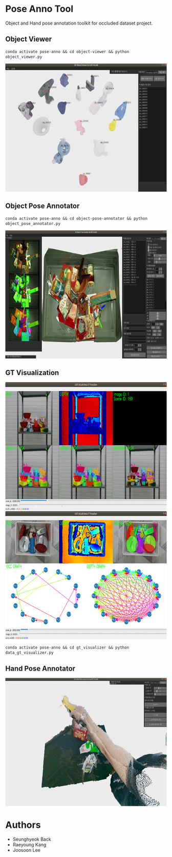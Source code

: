 # Pose Anno Tool

Object and Hand pose annotation toolkit for occluded dataset project.

## Object Viewer
```
conda activate pose-anno && cd object-viewer && python object_viewer.py
```
<img src="./object-viewer/lib/object_viewer.png" height="400">

## Object Pose Annotator

```
conda activate pose-anno && cd object-pose-annotator && python object_pose_annotator.py
```
<img src="./object-pose-annotator/lib/object_pose_annotator.png" height="400">

## GT Visualization

<img src="./gt_visualizer/lib/gt_visualizer.png" height="400">

<img src="./gt_visualizer/lib/order_visualizer.png" height="400">

```
conda activate pose-anno && cd gt_visualizer && python data_gt_visualizer.py
```

## Hand Pose Annotator

<img src="./hand-pose-annotator/lib/hand_pose_annotator.png" height="400">


# Authors
- Seunghyeok Back
- Raeyoung Kang
- Joosoon Lee